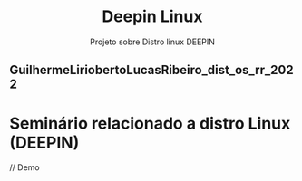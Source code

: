<p align="center">
 
  <h1 align="center">Deepin Linux</h1>
   
  <p align="center">
   Projeto sobre Distro linux DEEPIN

## GuilhermeLiriobertoLucasRibeiro_dist_os_rr_2022
# Seminário relacionado a distro Linux (DEEPIN)

//
Demo

